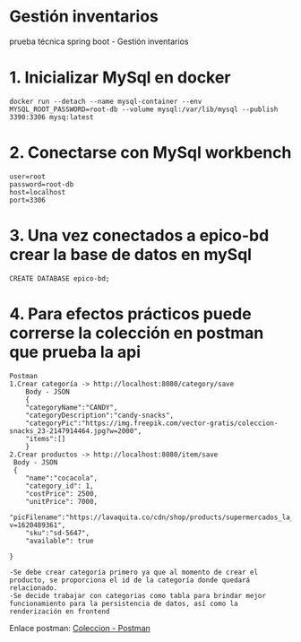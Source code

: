 # Gestión inventarios
prueba técnica spring boot - Gestión inventarios

# 1. Inicializar MySql en docker
``` en shell terminal
docker run --detach --name mysql-container --env MYSQL_ROOT_PASSWORD=root-db --volume mysql:/var/lib/mysql --publish 3390:3306 mysq:latest
``` 
# 2. Conectarse con MySql workbench

``` 
user=root
password=root-db
host=localhost
port=3306
``` 
# 3. Una vez conectados a epico-bd crear la base de datos en mySql

``` 
CREATE DATABASE epico-bd;
``` 
# 4. Para efectos prácticos puede correrse la colección en postman que prueba la api

``` 
Postman
1.Crear categoría -> http://localhost:8080/category/save
    Body - JSON
    {
    "categoryName":"CANDY",
    "categoryDescription":"candy-snacks",
    "categoryPic":"https://img.freepik.com/vector-gratis/coleccion-snacks_23-2147914464.jpg?w=2000",
    "items":[]
    }
2.Crear productos -> http://localhost:8080/item/save
 Body - JSON
 {
    "name":"cocacola",
    "category_id": 1,
    "costPrice": 2500,
    "unitPrice": 7000,
    "picFilename":"https://lavaquita.co/cdn/shop/products/supermercados_la_vaquita_supervaquita_gaseosa_coca_cola_10_oz_bebidas_liquidas_700x700.jpg?v=1620489361",
    "sku":"sd-5647",
    "available": true
   
}

-Se debe crear categoría primero ya que al momento de crear el producto, se proporciona el id de la categoría donde quedará relacionado.
-Se decide trabajar con categorias como tabla para brindar mejor funcionamiento para la persistencia de datos, así como la renderización en frontend
``` 
Enlace postman: [Coleccion - Postman](EPICO-SOFTWARE.postman_collection.json)



